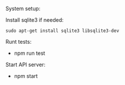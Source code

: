 System setup:

  Install sqlite3 if needed:

    sudo apt-get install sqlite3 libsqlite3-dev

Runt tests:

  * npm run test

Start API server:

  * npm start


